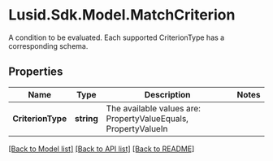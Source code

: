 # Lusid.Sdk.Model.MatchCriterion
A condition to be evaluated.  Each supported CriterionType has a corresponding schema.

## Properties

Name | Type | Description | Notes
------------ | ------------- | ------------- | -------------
**CriterionType** | **string** | The available values are: PropertyValueEquals, PropertyValueIn | 

[[Back to Model list]](../README.md#documentation-for-models) [[Back to API list]](../README.md#documentation-for-api-endpoints) [[Back to README]](../README.md)

